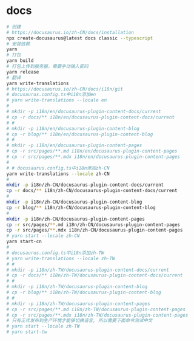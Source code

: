 <!--
 * @Author: jackning 270580156@qq.com
 * @Date: 2024-05-05 13:49:10
 * @LastEditors: jackning 270580156@qq.com
 * @LastEditTime: 2024-11-24 19:51:47
 * @Description: bytedesk.com https://github.com/Bytedesk/bytedesk
 *   Please be aware of the BSL license restrictions before installing Bytedesk IM – 
 *  selling, reselling, or hosting Bytedesk IM as a service is a breach of the terms and automatically terminates your rights under the license. 
 *  仅支持企业内部员工自用，严禁私自用于销售、二次销售或者部署SaaS方式销售 
 *  Business Source License 1.1: https://github.com/Bytedesk/bytedesk/blob/main/LICENSE 
 *  contact: 270580156@qq.com 
 * 联系：270580156@qq.com
 * Copyright (c) 2024 by bytedesk.com, All Rights Reserved. 
-->
# docs

```bash
# 创建
# https://docusaurus.io/zh-CN/docs/installation
npx create-docusaurus@latest docs classic --typescript
# 安装依赖
yarn
# 打包
yarn build
# 打包上传到服务器，需要手动输入密码
yarn release
# 翻译
yarn write-translations
# https://docusaurus.io/zh-CN/docs/i18n/git
# docusaurus.config.ts中i18n添加en
# yarn write-translations --locale en
# 
# mkdir -p i18n/en/docusaurus-plugin-content-docs/current
# cp -r docs/** i18n/en/docusaurus-plugin-content-docs/current
# #
# mkdir -p i18n/en/docusaurus-plugin-content-blog
# cp -r blog/** i18n/en/docusaurus-plugin-content-blog
# #
# mkdir -p i18n/en/docusaurus-plugin-content-pages
# cp -r src/pages/**.md i18n/en/docusaurus-plugin-content-pages
# cp -r src/pages/**.mdx i18n/en/docusaurus-plugin-content-pages
# 
# # docusaurus.config.ts中i18n添加zh-CN
yarn write-translations --locale zh-CN
# 
mkdir -p i18n/zh-CN/docusaurus-plugin-content-docs/current
cp -r docs/** i18n/zh-CN/docusaurus-plugin-content-docs/current
#
mkdir -p i18n/zh-CN/docusaurus-plugin-content-blog
cp -r blog/** i18n/zh-CN/docusaurus-plugin-content-blog
#
mkdir -p i18n/zh-CN/docusaurus-plugin-content-pages
cp -r src/pages/**.md i18n/zh-CN/docusaurus-plugin-content-pages
cp -r src/pages/**.mdx i18n/zh-CN/docusaurus-plugin-content-pages
# yarn start --locale zh-CN
yarn start-cn
# 
# docusaurus.config.ts中i18n添加zh-TW
# yarn write-translations --locale zh-TW
# # 
# mkdir -p i18n/zh-TW/docusaurus-plugin-content-docs/current
# cp -r docs/** i18n/zh-TW/docusaurus-plugin-content-docs/current
# #
# mkdir -p i18n/zh-TW/docusaurus-plugin-content-blog
# cp -r blog/** i18n/zh-TW/docusaurus-plugin-content-blog
# #
# mkdir -p i18n/zh-TW/docusaurus-plugin-content-pages
# cp -r src/pages/**.md i18n/zh-TW/docusaurus-plugin-content-pages
# cp -r src/pages/**.mdx i18n/zh-TW/docusaurus-plugin-content-pages
# 只有正式发布到生产环境才能够切换语言, 所以需要下面命令测试中文
# yarn start --locale zh-TW
# yarn start-tw
```

